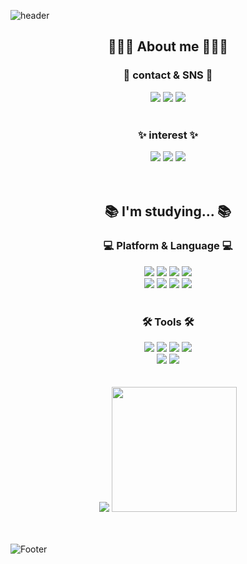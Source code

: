 
<!--
**EUNA-319/EUNA-319** is a ✨ _special_ ✨ repository because its `README.md` (this file) appears on your GitHub profile.

Here are some ideas to get you started:

- 🔭 I’m currently working on ...
- 🌱 I’m currently learning ...
- 👯 I’m looking to collaborate on ...
- 🤔 I’m looking for help with ...
- 💬 Ask me about ...
- 📫 How to reach me: ...
- 😄 Pronouns: ...
- ⚡ Fun fact: ...
-->
![header](https://capsule-render.vercel.app/api?type=waving&Color=9370db&height=100&section=header&text=Welcome%20euna's%20github&fontSize=50)

<h2 align="center"> 👩🏻‍💻 About me 👩🏻‍💻 </h2>
<h3 align="center">  💜 contact & SNS 💜 </h3>
<div align="center">
	<a href="mailto:jinna0319@gmail.com"><img src="https://img.shields.io/badge/email-EA4335?style=flat&logo=Gmail&logoColor=white" /></a>
  <a href ="https://fascination-euna.tistory.com/"><img src="https://img.shields.io/badge/tistory-000000?style=flat&logo=Tistory&logoColor=white" /></a>
	<a href ="https://www.instagram.com/sung._.silver/"><img src="https://img.shields.io/badge/instagram-E4405F?style=flat&logo=Instagram&logoColor=white" /></a>
</div>
<br>
<h3 align="center">  ✨ interest ✨ </h3>
<div align="center">
	<img src="https://img.shields.io/badge/spring-boot-6DB33F?style=flat&logo=Spring Boot&logoColor=white" />
  <img src="https://img.shields.io/badge/spring-security-6db33f?style=flat&logo=Spring Security&logoColor=white" />
	<img src="https://img.shields.io/badge/Open Bug Bounty-F67909?style=flat&logo=Open Bug Bounty&logoColor=white" />
</div>
<br>
<br>
<h2 align="center"> 📚 I'm studying... 📚 </h2>
<h3 align="center"> 💻 Platform & Language 💻 </h3>
<div align="center">
  <img src="https://img.shields.io/badge/C-A8B9CC?style=flat&logo=C&logoColor=white" />
  <img src="https://img.shields.io/badge/Python-3776AB?style=flat&logo=Python&logoColor=white" />
  <img src="https://img.shields.io/badge/Java-007396?style=flat&logo=Java&logoColor=white" />
	<img src="https://img.shields.io/badge/spring-6DB33F?style=flat&logo=Spring&logoColor=white" />
  <br>
	<img src="https://img.shields.io/badge/spring-boot-6DB33F?style=flat&logo=Spring Boot&logoColor=white" />
	<img src="https://img.shields.io/badge/MySQL-4479A1?style=flat&logo=MySQL&logoColor=white" />
  <img src="https://img.shields.io/badge/Firebase-FFCA28?style=flat&logo=MySQL&logoColor=white" />
  <img src="https://img.shields.io/badge/Android-3DDC84?style=flat&logo=Android&logoColor=white" />
</div>
<br>  
<h3 align="center"> 🛠 Tools 🛠 </h3>
<div align="center">
  <img src="https://img.shields.io/badge/Notion-000000?style=flat&logo=Notion&logoColor=white" />
   <img src="https://img.shields.io/badge/Github-181717?style=flat&logo=Github&logoColor=white" />
  <img src="https://img.shields.io/badge/Visual Studio-5C2D91?style=flat&logo=Visual Studio&logoColor=white" />
	<img src="https://img.shields.io/badge/VS Code-007ACC?style=flat&logo=Visual Studio Code&logoColor=white" />
  <br>
	<img src="https://img.shields.io/badge/IntelliJ IDEA-2C2255?style=flat&logo=IntelliJ IDEA&logoColor=white" />
  <img src="https://img.shields.io/badge/Android Studio-3DDC84?style=flat&logo=Python&logoColor=white" />
</div>
<br>
<br>
<div align = "center">
	<img src="https://github-readme-stats.vercel.app/api?username=euna-319&show_icons=true">
  <img src="http://mazassumnida.wtf/api/v2/generate_badge?boj=wlgns72" height="200"></a>
</div>
<br>
<br>

![Footer](https://capsule-render.vercel.app/api?type=soft&color=9370db&height=50&section=footer)
